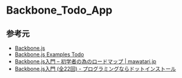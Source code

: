 # Backbone_Todo_App

## 参考元
- <a href="http://backbonejs.org/">Backbone.js</a>
- <a href="http://backbonejs.org/#examples-todos">Backbone.js Examples Todo</a>
- <a href="http://mawatari.jp/archives/roadmap-for-backbonejs-beginners">Backbone.js入門 – 初学者の為のロードマップ | mawatari.jp</a>
- <a href="http://dotinstall.com/lessons/basic_backbonejs">Backbone.js入門 (全22回) - プログラミングならドットインストール</a>
